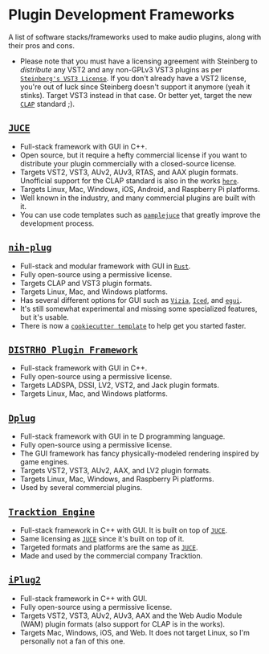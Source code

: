 # Plugin Development Frameworks
A list of software stacks/frameworks used to make audio plugins, along with their pros and cons.

- Please note that you must have a licensing agreement with Steinberg to *distribute* any VST2 and any non-GPLv3 VST3 plugins as per [`Steinberg's VST3 License`]. If you don't already have a VST2 license, you're out of luck since Steinberg doesn't support it anymore (yeah it stinks). Target VST3 instead in that case. Or better yet, target the new [`CLAP`] standard ;).

## [`JUCE`]
  - Full-stack framework with GUI in C++.
  - Open source, but it require a hefty commercial license if you want to distribute your plugin commercially with a closed-source license.
  - Targets VST2, VST3, AUv2, AUv3, RTAS, and AAX plugin formats. Unofficial support for the CLAP standard is also in the works [`here`](https://github.com/free-audio/clap-juce-extensions).
  - Targets Linux, Mac, Windows, iOS, Android, and Raspberry Pi platforms.
  - Well known in the industry, and many commercial plugins are built with it.
  - You can use code templates such as [`pamplejuce`](https://github.com/sudara/pamplejuce) that greatly improve the development process.

## [`nih-plug`]
  - Full-stack and modular framework with GUI in [`Rust`].
  - Fully open-source using a permissive license.
  - Targets CLAP and VST3 plugin formats.
  - Targets Linux, Mac, and Windows platforms.
  - Has several different options for GUI such as [`Vizia`], [`Iced`], and [`egui`].
  - It's still somewhat experimental and missing some specialized features, but it's usable.
  - There is now a [`cookiecutter template`] to help get you started faster.

## [`DISTRHO Plugin Framework`]
  - Full-stack framework with GUI in C++.
  - Fully open-source using a permissive license.
  - Targets LADSPA, DSSI, LV2, VST2, and Jack plugin formats.
  - Targets Linux, Mac, and Windows platforms.

## [`Dplug`]
  - Full-stack framework with GUI in te D programming language.
  - Fully open-source using a permissive license.
  - The GUI framework has fancy physically-modeled rendering inspired by game engines.
  - Targets VST2, VST3, AUv2, AAX, and LV2 plugin formats.
  - Targets Linux, Mac, Windows, and Raspberry Pi platforms.
  - Used by several commercial plugins.

## [`Tracktion Engine`]
  - Full-stack framework in C++ with GUI. It is built on top of [`JUCE`].
  - Same licensing as [`JUCE`] since it's built on top of it.
  - Targeted formats and platforms are the same as [`JUCE`].
  - Made and used by the commercial company Tracktion.

## [`iPlug2`]
  - Full-stack framework in C++ with GUI.
  - Fully open-source using a permissive license.
  - Targets VST2, VST3, AUv2, AUv3, AAX and the Web Audio Module (WAM) plugin formats (also support for CLAP is in the works).
  - Targets Mac, Windows, iOS, and Web. It does not target Linux, so I'm personally not a fan of this one.

[`Steinberg's VST3 License`]: https://developer.steinberg.help/display/VST/VST+3+Licensing

[`Rust`]: https://www.rust-lang.org/
[`CLAP`]: https://github.com/free-audio/clap

[`DISTRHO Plugin Framework`]: https://github.com/DISTRHO/DPF
[`Dplug`]: https://github.com/AuburnSounds/Dplug
[`JUCE`]: https://github.com/juce-framework/JUCE
[`Tracktion Engine`]: https://github.com/Tracktion/tracktion_engine/
[`iPlug2`]: https://github.com/iPlug2/iPlug2
[`nih-plug`]: https://github.com/robbert-vdh/nih-plug
[`Vizia`]: https://github.com/vizia/vizia
[`Iced`]: https://github.com/iced-rs/iced
[`egui`]: https://github.com/emilk/egui
[`cookiecutter template`]: https://github.com/robbert-vdh/nih-plug-template
